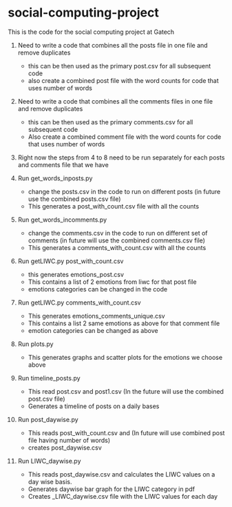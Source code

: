 # social-computing-project
This is the code for the social computing project at Gatech
1.	Need to write a code that combines all the posts file in one file and remove duplicates
	-	this can be then used as the primary post.csv for all subsequent code
	-	also create a combined post file with the word counts for code that uses number of words
	
2.	Need to write a code that combines all the comments files in one file and remove duplicates
	-	this can be then used as the primary comments.csv for all subsequent code
	-	Also create a combined comment file with the word counts for code that uses number of words
	
3.	Right now the steps from 4 to 8 need to be run separately for each posts and comments file that we have

4.	Run get_words_inposts.py 
	-	change the posts.csv in the code to run on different posts (in future use the combined posts.csv file)
	-	This generates a post_with_count.csv file with all the counts
	
5.	Run get_words_incomments.py
	-	change the comments.csv in the code to run on different set of comments (in future will use the combined comments.csv file)
	-	This generates a comments_with_count.csv with all the counts
	
6.	Run getLIWC.py post_with_count.csv
	-	this generates emotions_post.csv
	-	This contains a list of 2 emotions from liwc for that post file
	-	emotions categories can be changed in the code
	
7.	Run getLIWC.py comments_with_count.csv
	-	This generates emotions_comments_unique.csv
	-	This contains a list 2 same emotions as above for that comment file
	-	emotion categories can be changed as above
	
8.	Run plots.py 
	-	This generates graphs and scatter plots for the emotions we choose above
	
9.	Run timeline_posts.py 
	-	This read post.csv and post1.csv (In the future will use the combined post.csv file)
	-	Generates a timeline of posts on a daily bases
10.	Run post_daywise.py 
	-	This reads post_with_count.csv and (In future will use combined post file having number of words)
	-	creates post_daywise.csv
11.	Run LIWC_daywise.py <LIWC category>
	-	This reads post_daywise.csv and calculates the LIWC values on a day wise basis.
	-	Generates daywise bar graph for the LIWC category in pdf
	-	Creates <cateogory>_LIWC_daywise.csv file with the LIWC values for each day 
